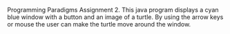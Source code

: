 Programming Paradigms Assignment 2. This java program displays a cyan blue window with a button and an image of a turtle. By using the arrow keys or mouse the user can make the turtle move around the window.
